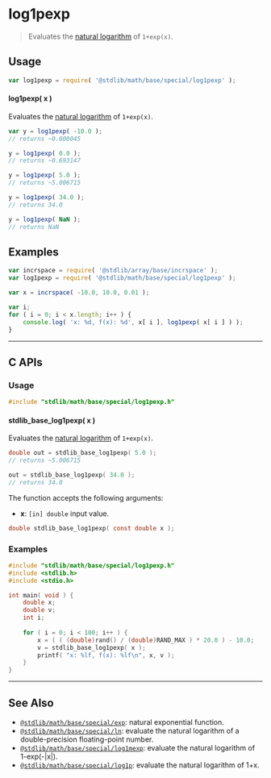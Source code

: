 <!--

@license Apache-2.0

Copyright (c) 2022 The Stdlib Authors.

Licensed under the Apache License, Version 2.0 (the "License");
you may not use this file except in compliance with the License.
You may obtain a copy of the License at

   http://www.apache.org/licenses/LICENSE-2.0

Unless required by applicable law or agreed to in writing, software
distributed under the License is distributed on an "AS IS" BASIS,
WITHOUT WARRANTIES OR CONDITIONS OF ANY KIND, either express or implied.
See the License for the specific language governing permissions and
limitations under the License.

-->

# log1pexp

> Evaluates the [natural logarithm][@stdlib/math/base/special/ln] of `1+exp(x)`.

<section class="usage">

## Usage

```javascript
var log1pexp = require( '@stdlib/math/base/special/log1pexp' );
```

#### log1pexp( x )

Evaluates the [natural logarithm][@stdlib/math/base/special/ln] of `1+exp(x)`.

```javascript
var y = log1pexp( -10.0 );
// returns ~0.000045

y = log1pexp( 0.0 );
// returns ~0.693147

y = log1pexp( 5.0 );
// returns ~5.006715

y = log1pexp( 34.0 );
// returns 34.0

y = log1pexp( NaN );
// returns NaN
```

</section>

<!-- /.usage -->

<section class="examples">

## Examples

<!-- eslint no-undef: "error" -->

```javascript
var incrspace = require( '@stdlib/array/base/incrspace' );
var log1pexp = require( '@stdlib/math/base/special/log1pexp' );

var x = incrspace( -10.0, 10.0, 0.01 );

var i;
for ( i = 0; i < x.length; i++ ) {
    console.log( 'x: %d, f(x): %d', x[ i ], log1pexp( x[ i ] ) );
}
```

</section>

<!-- /.examples -->

<!-- C interface documentation. -->

* * *

<section class="c">

## C APIs

<!-- Section to include introductory text. Make sure to keep an empty line after the intro `section` element and another before the `/section` close. -->

<section class="intro">

</section>

<!-- /.intro -->

<!-- C usage documentation. -->

<section class="usage">

### Usage

```c
#include "stdlib/math/base/special/log1pexp.h"
```

#### stdlib_base_log1pexp( x )

Evaluates the [natural logarithm][@stdlib/math/base/special/ln] of `1+exp(x)`.

```c
double out = stdlib_base_log1pexp( 5.0 );
// returns ~5.006715

out = stdlib_base_log1pexp( 34.0 );
// returns 34.0
```

The function accepts the following arguments:

-   **x**: `[in] double` input value.

```c
double stdlib_base_log1pexp( const double x );
```

</section>

<!-- /.usage -->

<!-- C API usage notes. Make sure to keep an empty line after the `section` element and another before the `/section` close. -->

<section class="notes">

</section>

<!-- /.notes -->

<!-- C API usage examples. -->

<section class="examples">

### Examples

```c
#include "stdlib/math/base/special/log1pexp.h"
#include <stdlib.h>
#include <stdio.h>

int main( void ) {
    double x;
    double v;
    int i;
    
    for ( i = 0; i < 100; i++ ) {
        x = ( ( (double)rand() / (double)RAND_MAX ) * 20.0 ) - 10.0;
        v = stdlib_base_log1pexp( x );
        printf( "x: %lf, f(x): %lf\n", x, v );
    }
}
```

</section>

<!-- /.examples -->

</section>

<!-- /.c -->

<!-- Section for related `stdlib` packages. Do not manually edit this section, as it is automatically populated. -->

<section class="related">

* * *

## See Also

-   <span class="package-name">[`@stdlib/math/base/special/exp`][@stdlib/math/base/special/exp]</span><span class="delimiter">: </span><span class="description">natural exponential function.</span>
-   <span class="package-name">[`@stdlib/math/base/special/ln`][@stdlib/math/base/special/ln]</span><span class="delimiter">: </span><span class="description">evaluate the natural logarithm of a double-precision floating-point number.</span>
-   <span class="package-name">[`@stdlib/math/base/special/log1mexp`][@stdlib/math/base/special/log1mexp]</span><span class="delimiter">: </span><span class="description">evaluate the natural logarithm of 1-exp(-|x|).</span>
-   <span class="package-name">[`@stdlib/math/base/special/log1p`][@stdlib/math/base/special/log1p]</span><span class="delimiter">: </span><span class="description">evaluate the natural logarithm of 1+x.</span>

</section>

<!-- /.related -->

<!-- Section for all links. Make sure to keep an empty line after the `section` element and another before the `/section` close. -->

<section class="links">

<!-- <related-links> -->

[@stdlib/math/base/special/exp]: https://github.com/stdlib-js/math/tree/main/base/special/exp

[@stdlib/math/base/special/ln]: https://github.com/stdlib-js/math/tree/main/base/special/ln

[@stdlib/math/base/special/log1mexp]: https://github.com/stdlib-js/math/tree/main/base/special/log1mexp

[@stdlib/math/base/special/log1p]: https://github.com/stdlib-js/math/tree/main/base/special/log1p

<!-- </related-links> -->

</section>

<!-- /.links -->
